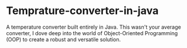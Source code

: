 # Temprature-converter-in-java
A temperature converter built entirely in Java. This wasn't your average converter, I  dove deep into the world of Object-Oriented Programming (OOP) to create a robust and versatile solution.
